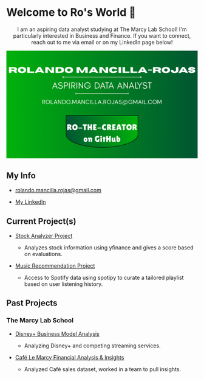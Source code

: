 # Welcome to Ro's World 🦝

<p align="center">
I am an aspiring data analyst studying at The Marcy Lab School! I'm particularly interested in Business and Finance. If you want to connect, reach out to me via email or on my LinkedIn page below!
</p>

![](Ro-logo.png)

## My Info

- rolando.mancilla.rojas@gmail.com

- [My LinkedIn](https://www.linkedin.com/in/rolandoma33/)

## Current Project(s)

- [Stock Analyzer Project](https://github.com/ro-the-creator/Stocks-Analysis-Project)
   - Analyzes stock information using yfinance and gives a score based on evaluations.

- [Music Recommendation Project](https://github.com/ro-the-creator/Spotify-Music-Recommendation)
   - Access to Spotify data using spotipy to curate a tailored playlist based on user listening history.

  
## Past Projects

### The Marcy Lab School
- [Disney+ Business Model Analysis](https://github.com/ro-the-creator/Disney---Streaming-Business-Analysis)
  - Analyzing Disney+ and competing streaming services.

- [Café Le Marcy Financial Analysis & Insights](https://github.com/ro-the-creator/M1-Project--Cafe-Sales)
  - Analyzed Café sales dataset, worked in a team to pull insights.
  
<!--
**ro-the-creator/ro-the-creator** is a ✨ _special_ ✨ repository because its `README.md` (this file) appears on your GitHub profile.

Here are some ideas to get you started:

- 🔭 I’m currently working on ...
- 🌱 I’m currently learning ...
- 👯 I’m looking to collaborate on ...
- 🤔 I’m looking for help with ...
- 💬 Ask me about ...
- 📫 How to reach me: ...
- 😄 Pronouns: ...
- ⚡ Fun fact: ...
-->
